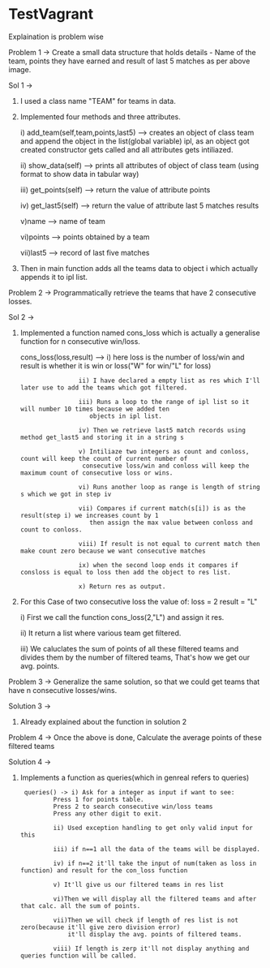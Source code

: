 # TestVagrant

Explaination is problem wise

Problem 1 -> Create a small data structure that holds details - Name of the team, points they have
earned and result of last 5 matches as per above image.

Sol 1 ->

1. I used a class name "TEAM" for teams in data.

2. Implemented four methods and three attributes.

	i) add_team(self,team,points,last5) --> creates an object of class team and append the object in the list(global variable) ipl,
								as an object got created constructor gets called and all attributes gets intiliazed.

	ii) show_data(self) --> prints all attributes of object of class team (using format to show data in tabular way)

	iii) get_points(self) --> return the value of attribute points

	iv) get_last5(self) --> return the value of attribute last 5 matches results

	v)name --> name of team

	vi)points --> points obtained by a team

	vii)last5 --> record of last five matches


3. Then in main function adds all the teams data to object i which actually appends it to ipl list.


Problem 2 -> Programmatically retrieve the teams that have 2 consecutive losses.

Sol 2 -> 
1. Implemented a function named cons_loss which is actually a generalise function for n consecutive win/loss.

	cons_loss(loss,result) --> i) here loss is the number of loss/win
					   	and result is whether it is win or loss("W" for win/"L" for loss)

					   ii) I have declared a empty list as res which I'll later use to add the teams which got filtered.

					   iii) Runs a loop to the range of ipl list so it will number 10 times because we added ten 
						  objects in ipl list.

					   iv) Then we retrieve last5 match records using method get_last5 and storing it in a string s

					   v) Intiliaze two integers as count and conloss, count will keep the count of current number of 
						consecutive loss/win and conloss will keep the maximum count of consecutive loss or wins.

					   vi) Runs another loop as range is length of string s which we got in step iv

					   vii) Compares if current match(s[i]) is as the result(step i) we increases count by 1 
						  then assign the max value between conloss and count to conloss.

					   viii) If result is not equal to current match then make count zero because we want consecutive matches 

					   ix) when the second loop ends it compares if consloss is equal to loss then add the object to res list.

					   x) Return res as output.

2. For this Case of two consecutive loss the value of:
	loss = 2
	result = "L"
	
	i) First we call the function cons_loss(2,"L") and assign it res.

	ii) It return a list where various team get filtered.

	iii) We caluclates the sum of points of all these filtered teams and divides them by the number of filtered teams,
		That's how we get our avg. points.

Problem 3 -> Generalize the same solution, so that we could get teams that have n consecutive
losses/wins.

Solution 3 -> 

1. Already explained about the function in solution 2



Problem 4 -> Once the above is done, Calculate the average points of these filtered teams

Solution 4 ->

1. Implements a function as queries(which in genreal refers to queries)

		queries() -> i) Ask for a integer as input if want to see:
				Press 1 for points table.
				Press 2 to search consecutive win/loss teams
				Press any other digit to exit.

				ii) Used exception handling to get only valid input for this

				iii) if n==1 all the data of the teams will be displayed.

				iv) if n==2 it'll take the input of num(taken as loss in function) and result for the con_loss function

				v) It'll give us our filtered teams in res list 

				vi)Then we will display all the filtered teams and after that calc. all the sum of points.

				vii)Then we will check if length of res list is not zero(because it'll give zero division error)
				    it'll display the avg. points of filtered teams.

				viii) If length is zerp it'll not display anything and queries function will be called.
